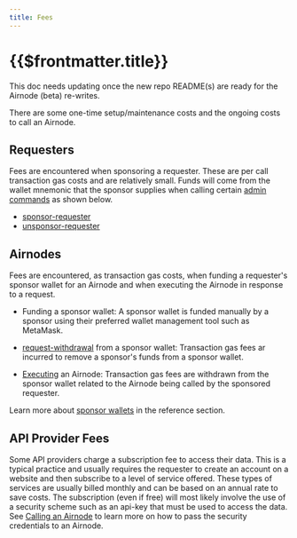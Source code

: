 ```yaml
---
title: Fees
---
```


# {{$frontmatter.title}}

<TocHeader />
<TOC class="table-of-contents" :include-level="[2,3]" />

<Fix>This doc needs updating once the new repo README(s) are ready for the Airnode (beta) re-writes.
</Fix>

There are some one-time setup/maintenance costs and the ongoing costs to call an Airnode.

<!--
1. Sponsorships: gas costs to sponsor a requester.
2. Airnodes: gas costs incurred for the execution of Airnode in response to a request.
3. API Provider: subscriptions with API providers.
-->

<!--![fees-requester](../assets/images/fees-requester.png)-->

## Requesters

Fees are encountered when sponsoring a requester. These are per call transaction gas costs and are relatively small. Funds will come from the wallet mnemonic that the sponsor supplies when calling certain [admin commands](../reference/admin-cli-commands.md) as shown below. 

- [sponsor-requester](../reference/admin-cli-commands.md#sponsor-requester)
- [unsponsor-requester](../reference/admin-cli-commands.md#unsponsor-requester)


## Airnodes

Fees are encountered, as transaction gas costs, when funding a requester's sponsor wallet for an Airnode and when executing the Airnode in response to a request.

- Funding a sponsor wallet:
  A sponsor wallet is funded manually by a sponsor using their preferred wallet management tool such as MetaMask.

- [request-withdrawal](../reference/admin-cli-commands.md#request-withdrawal) from a sponsor wallet:
  Transaction gas fees ar incurred to remove a sponsor's funds from a sponsor wallet.

- [Executing](../grp-developers/call-an-airnode.md) an Airnode:
  Transaction gas fees are withdrawn from the sponsor wallet related to the Airnode being called by the sponsored requester. 

<SponsorWalletWarning/>

Learn more about [sponsor wallets](../reference/concepts/sponsor-wallet.md) in the reference section.

## API Provider Fees

Some API providers charge a subscription fee to access their data. This is a typical practice and usually requires the requester to create an account on a website and then subscribe to a level of service offered. These types of services are usually billed monthly and can be based on an annual rate to save costs. The subscription (even if free) will most likely involve the use of a security scheme such as an api-key that must be used to access the data. See [Calling an Airnode](call-an-airnode.md) to learn more on how to pass the security credentials to an Airnode.

